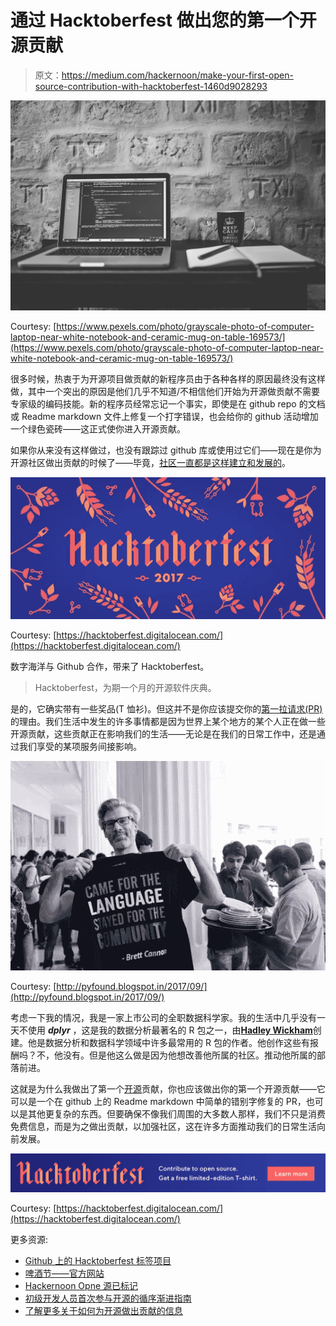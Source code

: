 # 通过 Hacktoberfest 做出您的第一个开源贡献

> 原文：<https://medium.com/hackernoon/make-your-first-open-source-contribution-with-hacktoberfest-1460d9028293>

![](img/90136464f9d413c0f73752c07298c2e5.png)

Courtesy: [https://www.pexels.com/photo/grayscale-photo-of-computer-laptop-near-white-notebook-and-ceramic-mug-on-table-169573/](https://www.pexels.com/photo/grayscale-photo-of-computer-laptop-near-white-notebook-and-ceramic-mug-on-table-169573/)

很多时候，热衷于为开源项目做贡献的新程序员由于各种各样的原因最终没有这样做，其中一个突出的原因是他们几乎不知道/不相信他们开始为开源做贡献不需要专家级的编码技能。新的程序员经常忘记一个事实，即使是在 github repo 的文档或 Readme markdown 文件上修复一个打字错误，也会给你的 github 活动增加一个绿色瓷砖——这正式使你进入开源贡献。

如果你从来没有这样做过，也没有跟踪过 github 库或使用过它们——现在是你为开源社区做出贡献的时候了——毕竟，[社区一直都是这样建立和发展的](https://opensource.guide/building-community/)。

![](img/4a2cf4679f8c0e6889bae2dd40ca028d.png)

Courtesy: [https://hacktoberfest.digitalocean.com/](https://hacktoberfest.digitalocean.com/)

数字海洋与 Github 合作，带来了 Hacktoberfest。

> Hacktoberfest，为期一个月的开源软件庆典。

是的，它确实带有一些奖品(T 恤衫)。但这并不是你应该提交你的[第一拉请求(PR)](http://firstpr.me/#hadley) 的理由。我们生活中发生的许多事情都是因为世界上某个地方的某个人正在做一些开源贡献，这些贡献正在影响我们的生活——无论是在我们的日常工作中，还是通过我们享受的某项服务间接影响。

![](img/cd2e7e8ab975aa2b4b4de7f80c19b96d.png)

Courtesy: [http://pyfound.blogspot.in/2017/09/](http://pyfound.blogspot.in/2017/09/)

考虑一下我的情况，我是一家上市公司的全职数据科学家。我的生活中几乎没有一天不使用 ***dplyr*** ，这是我的数据分析最著名的 R 包之一，由[**Hadley Wickham**](http://hadley.nz/)创建。他是数据分析和数据科学领域中许多最常用的 R 包的作者。他创作这些有报酬吗？不，他没有。但是他这么做是因为他想改善他所属的社区。推动他所属的部落前进。

这就是为什么我做出了第一个[开源](https://hackernoon.com/tagged/open-source)贡献，你也应该做出你的第一个开源贡献——它可以是一个在 github 上的 Readme markdown 中简单的错别字修复的 PR，也可以是其他更复杂的东西。但要确保不像我们周围的大多数人那样，我们不只是消费免费信息，而是为之做出贡献，以加强社区，这在许多方面推动我们的日常生活向前发展。

![](img/dc8eacc97a825a7cc192b8ef63daf7b2.png)

Courtesy: [https://hacktoberfest.digitalocean.com/](https://hacktoberfest.digitalocean.com/)

更多资源:

*   [Github 上的 Hacktoberfest 标签项目](https://github.com/search?q=label:hacktoberfest+state:open+type:issue)
*   [啤酒节——官方网站](https://hacktoberfest.digitalocean.com/)
*   [Hackernoon Opne 源已标记](https://hackernoon.com/tagged/open-source)
*   [初级开发人员首次参与开源的循序渐进指南](https://hackernoon.com/contributing-to-open-source-the-sharks-are-photoshopped-47e22db1ab86)
*   [了解更多关于如何为开源做出贡献的信息](https://opensource.guide/how-to-contribute/)